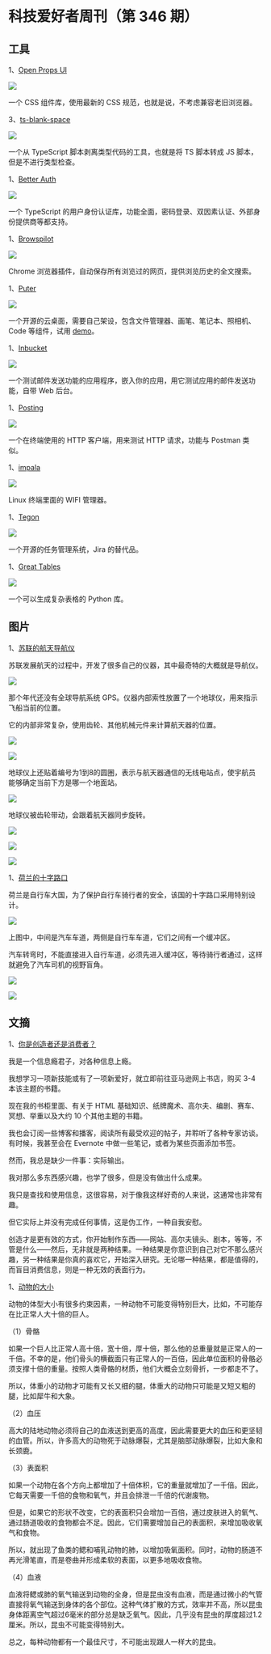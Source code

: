 # 科技爱好者周刊（第 346 期）

## 工具

1、[Open Props UI](https://open-props-ui.netlify.app/)

![](https://cdn.beekka.com/blogimg/asset/202501/bg2025011605.webp)

一个 CSS 组件库，使用最新的 CSS 规范，也就是说，不考虑兼容老旧浏览器。

3、[ts-blank-space](https://github.com/bloomberg/ts-blank-space)

![](https://cdn.beekka.com/blogimg/asset/202409/bg2024092811.webp)

一个从 TypeScript 脚本剥离类型代码的工具，也就是将 TS 脚本转成 JS 脚本，但是不进行类型检查。

1、[Better Auth](https://github.com/better-auth/better-auth)

![](https://cdn.beekka.com/blogimg/asset/202409/bg2024092901.webp)

一个 TypeScript 的用户身份认证库，功能全面，密码登录、双因素认证、外部身份提供商等都支持。

1、[Browspilot](https://browspilot.com/)

![](https://cdn.beekka.com/blogimg/asset/202407/bg2024070505.webp)

Chrome 浏览器插件，自动保存所有浏览过的网页，提供浏览历史的全文搜索。

1、[Puter](https://github.com/HeyPuter/puter)

![](https://cdn.beekka.com/blogimg/asset/202407/bg2024070506.webp)

一个开源的云桌面，需要自己架设，包含文件管理器、画笔、笔记本、照相机、Code 等组件，试用 [demo](https://puter.com/)。

1、[Inbucket](https://inbucket.org/)

![](https://cdn.beekka.com/blogimg/asset/202407/bg2024070709.webp)

一个测试邮件发送功能的应用程序，嵌入你的应用，用它测试应用的邮件发送功能，自带 Web 后台。

1、[Posting](https://github.com/darrenburns/posting)

![](https://cdn.beekka.com/blogimg/asset/202407/bg2024070711.webp)

一个在终端使用的 HTTP 客户端，用来测试 HTTP 请求，功能与 Postman 类似。

1、[impala](https://github.com/pythops/impala)

![](https://cdn.beekka.com/blogimg/asset/202407/bg2024070810.webp)

Linux 终端里面的 WIFI 管理器。

1、[Tegon](https://github.com/tegonhq/tegon)

![](https://cdn.beekka.com/blogimg/asset/202407/bg2024070905.webp)

一个开源的任务管理系统，Jira 的替代品。

1、[Great Tables](https://github.com/posit-dev/great-tables)

![](https://cdn.beekka.com/blogimg/asset/202404/bg2024040402.webp)

一个可以生成复杂表格的 Python 库。

## 图片

1、[苏联的航天导航仪](http://www.righto.com/2023/01/inside-globus-ink-mechanical-navigation.html)

苏联发展航天的过程中，开发了很多自己的仪器，其中最奇特的大概就是导航仪。

![](https://cdn.beekka.com/blogimg/asset/202312/bg2023120503.webp)

那个年代还没有全球导航系统 GPS。仪器内部索性放置了一个地球仪，用来指示飞船当前的位置。

它的内部非常复杂，使用齿轮、其他机械元件来计算航天器的位置。

![](https://cdn.beekka.com/blogimg/asset/202312/bg2023120504.webp)

![](https://cdn.beekka.com/blogimg/asset/202312/bg2023120505.webp)

地球仪上还贴着编号为1到8的圆圈，表示与航天器通信的无线电站点，使宇航员能够确定当前下方是哪一个地面站。

![](https://cdn.beekka.com/blogimg/asset/202312/bg2023120506.webp)

地球仪被齿轮带动，会跟着航天器同步旋转。

![](https://cdn.beekka.com/blogimg/asset/202312/bg2023120507.webp)

![](https://cdn.beekka.com/blogimg/asset/202312/bg2023120508.webp)

![](https://cdn.beekka.com/blogimg/asset/202312/bg2023120509.webp)

1、[荷兰的十字路口](https://bicycledutch.wordpress.com/2018/02/20/a-common-urban-intersection-in-the-netherlands/)

荷兰是自行车大国，为了保护自行车骑行者的安全，该国的十字路口采用特别设计。

![](https://cdn.beekka.com/blogimg/asset/202411/bg2024112517.webp)

上图中，中间是汽车车道，两侧是自行车车道，它们之间有一个缓冲区。

汽车转弯时，不能直接进入自行车道，必须先进入缓冲区，等待骑行者通过，这样就避免了汽车司机的视野盲角。

![](https://cdn.beekka.com/blogimg/asset/202411/bg2024112519.webp)

![](https://cdn.beekka.com/blogimg/asset/202411/bg2024112518.webp)

## 文摘

1、[你是创造者还是消费者？](https://www.andrewlynch.net/blog/are-your-a-creator-or-a-consumer)

我是一个信息瘾君子，对各种信息上瘾。

我想学习一项新技能或有了一项新爱好，就立即前往亚马逊网上书店，购买 3-4 本该主题的书籍。

现在我的书柜里面、有关于 HTML 基础知识、纸牌魔术、高尔夫、编剧、赛车、冥想、举重以及大约 10 个其他主题的书籍。

我也会订阅一些博客和播客，阅读所有最受欢迎的帖子，并聆听了各种专家访谈。有时候，我甚至会在 Evernote 中做一些笔记，或者为某些页面添加书签。

然而，我总是缺少一件事：实际输出。

我对那么多东西感兴趣，也学了很多，但是没有做出什么成果。

我只是查找和使用信息，这很容易，对于像我这样好奇的人来说，这通常也非常有趣。

但它实际上并没有完成任何事情，这是伪工作，一种自我安慰。

创造才是更有效的方式，你开始制作东西——网站、高尔夫镜头、剧本，等等，不管是什么——然后，无非就是两种结果。一种结果是你意识到自己对它不那么感兴趣，另一种结果是你真的喜欢它，开始深入研究。无论哪一种结果，都是值得的，而盲目消费信息，则是一种无效的表面行为。

1、[动物的大小](https://www.marxists.org/archive/haldane/works/1920s/right-size.htm)

动物的体型大小有很多约束因素，一种动物不可能变得特别巨大，比如，不可能存在比正常人大十倍的巨人。

（1）骨骼

如果一个巨人比正常人高十倍，宽十倍，厚十倍，那么他的总重量就是正常人的一千倍。不幸的是，他们骨头的横截面只有正常人的一百倍，因此单位面积的骨骼必须支撑十倍的重量。按照人类骨骼的材质，他们大概会立刻骨折，一步都走不了。

所以，体重小的动物才可能有又长又细的腿，体重大的动物只可能是又短又粗的腿，比如犀牛和大象。

（2）血压

高大的陆地动物必须将自己的血液送到更高的高度，因此需要更大的血压和更坚韧的血管。所以，许多高大的动物死于动脉爆裂，尤其是脑部动脉爆裂，比如大象和长颈鹿。

（3）表面积

如果一个动物在各个方向上都增加了十倍体积，它的重量就增加了一千倍。因此，它每天需要一千倍的食物和氧气，并且会排泄一千倍的代谢废物。

但是，如果它的形状不改变，它的表面积只会增加一百倍，通过皮肤进入的氧气、通过肠道吸收的食物都会不足。因此，它们需要增加自己的表面积，来增加吸收氧气和食物。

所以，就出现了鱼类的鳃和哺乳动物的肺，以增加吸氧面积。同时，动物的肠道不再光滑笔直，而是卷曲并形成柔软的表面，以更多地吸收食物。

（4）血液

血液将鳃或肺的氧气输送到动物的全身，但是昆虫没有血液，而是通过微小的气管直接将氧气输送到身体的各个部位。这种气体扩散的方式，效率并不高，所以昆虫身体距离空气超过6毫米的部分总是缺乏氧气。因此，几乎没有昆虫的厚度超过1.2厘米。所以，昆虫不可能变得特别大。

总之，每种动物都有一个最佳尺寸，不可能出现跟人一样大的昆虫。
